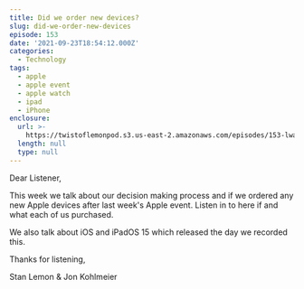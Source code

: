 ```yaml
---
title: Did we order new devices?
slug: did-we-order-new-devices
episode: 153
date: '2021-09-23T18:54:12.000Z'
categories:
  - Technology
tags:
  - apple
  - apple event
  - apple watch
  - ipad
  - iPhone
enclosure:
  url: >-
    https://twistoflemonpod.s3.us-east-2.amazonaws.com/episodes/153-lwatol-20210923.mp3
  length: null
  type: null
---
```


Dear Listener,

This week we talk about our decision making process and if we ordered any new Apple devices after last week's Apple event. Listen in to here if and what each of us purchased.

We also talk about iOS and iPadOS 15 which released the day we recorded this.

Thanks for listening,

Stan Lemon & Jon Kohlmeier
